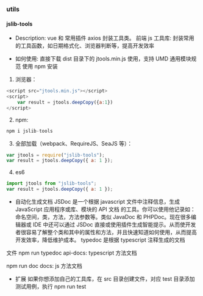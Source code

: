 <!--
 * @Author: zhangyu
 * @Email: zhangdulin@outlook.com
 * @Date: 2021-06-28 10:28:16
 * @LastEditors: zhangyu
 * @LastEditTime: 2021-12-16 10:48:38
 * @Description:
-->

### utils

#### jslib-tools

- Description:
  vue 和 常用插件 axios 封装工具类。 前端 js 工具库: 封装常用的工具函数，如日期格式化、浏览器判断等，提高开发效率

- 如何使用:
  直接下载 dist 目录下的 jtools.min.js 使用，支持 UMD 通用模块规范
  使用 npm 安装

1. 浏览器：

```js
<script src="jtools.min.js"></script>
<script>
    var result = jtools.deepCopy({a:1})
</script>
```

2. npm:

```js
npm i jslib-tools
```

3. 全部加载（webpack、RequireJS、SeaJS 等）：

```js
var jtools = require("jslib-tools");
var result = jtools.deepCopy({ a: 1 });
```

4. es6

```js
import jtools from "jslib-tools";
var result = jtools.deepCopy({ a: 1 });
```

- 自动化生成文档
  JSDoc 是一个根据 javascript 文件中注释信息，生成 JavaScript 应用程序或库、模块的 API 文档 的工具。你可以使用他记录如：命名空间，类，方法，方法参数等。类似 JavaDoc 和 PHPDoc。现在很多编辑器或 IDE 中还可以通过 JSDoc 直接或使用插件生成智能提示。从而使开发者很容易了解整个类和其中的属性和方法，并且快速知道如何使用，从而提高开发效率，降低维护成本。 typedoc 是根据 typescript 注释生成的文档

文件 npm run typedoc api-docs: typescript 方法文档

npm run doc docs: js 方法文档

- 扩展
  如果你想添加自己的工具库，在 src 目录创建文件，对应 test 目录添加测试用例，执行 npm run test

  <Gitalk />
